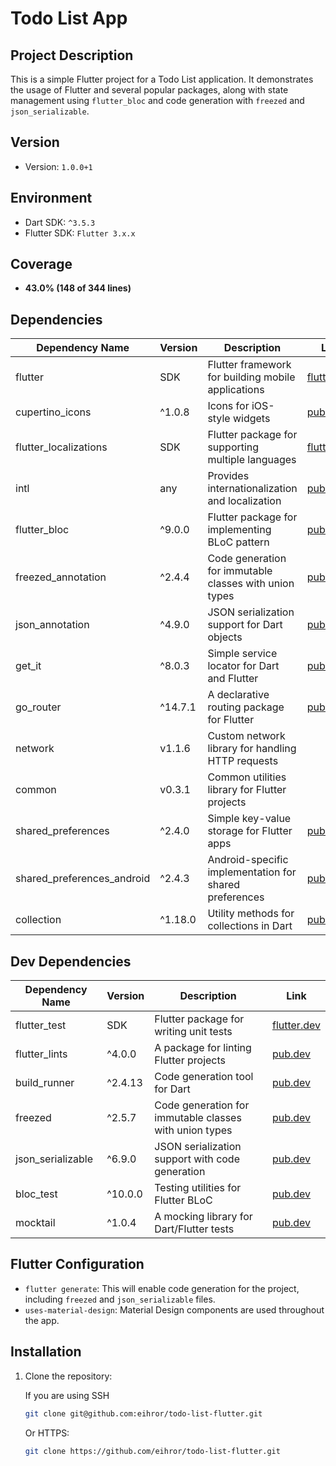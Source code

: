 # Todo List App

## Project Description
This is a simple Flutter project for a Todo List application. It demonstrates the usage of Flutter and several popular packages, along with state management using `flutter_bloc` and code generation with `freezed` and `json_serializable`.

## Version
- Version: `1.0.0+1`

## Environment
- Dart SDK: `^3.5.3`
- Flutter SDK: `Flutter 3.x.x`

## Coverage

 - **43.0% (148 of 344 lines)**

## Dependencies

| Dependency Name           | Version | Description                                         | Link                                      |
| ------------------------- |---------| --------------------------------------------------- | ----------------------------------------- |
| flutter                   | SDK     | Flutter framework for building mobile applications | [flutter.dev](https://flutter.dev/)       |
| cupertino_icons           | ^1.0.8  | Icons for iOS-style widgets                         | [pub.dev](https://pub.dev/packages/cupertino_icons) |
| flutter_localizations     | SDK     | Flutter package for supporting multiple languages  | [flutter.dev](https://flutter.dev/)       |
| intl                      | any     | Provides internationalization and localization     | [pub.dev](https://pub.dev/packages/intl)  |
| flutter_bloc              | ^9.0.0  | Flutter package for implementing BLoC pattern      | [pub.dev](https://pub.dev/packages/flutter_bloc) |
| freezed_annotation        | ^2.4.4  | Code generation for immutable classes with union types | [pub.dev](https://pub.dev/packages/freezed_annotation) |
| json_annotation           | ^4.9.0  | JSON serialization support for Dart objects        | [pub.dev](https://pub.dev/packages/json_annotation) |
| get_it                    | ^8.0.3  | Simple service locator for Dart and Flutter        | [pub.dev](https://pub.dev/packages/get_it) |
| go_router                 | ^14.7.1 | A declarative routing package for Flutter          | [pub.dev](https://pub.dev/packages/go_router) |
| network                   | v1.1.6  | Custom network library for handling HTTP requests  |  |
| common                    | v0.3.1  | Common utilities library for Flutter projects      |  |
| shared_preferences        | ^2.4.0  | Simple key-value storage for Flutter apps           | [pub.dev](https://pub.dev/packages/shared_preferences) |
| shared_preferences_android| ^2.4.3  | Android-specific implementation for shared preferences | [pub.dev](https://pub.dev/packages/shared_preferences_android) |
| collection                | ^1.18.0 | Utility methods for collections in Dart            | [pub.dev](https://pub.dev/packages/collection) |

## Dev Dependencies

| Dependency Name           | Version     | Description                                         | Link                                      |
| ------------------------- | ----------- | --------------------------------------------------- | ----------------------------------------- |
| flutter_test              | SDK         | Flutter package for writing unit tests             | [flutter.dev](https://flutter.dev/)       |
| flutter_lints             | ^4.0.0      | A package for linting Flutter projects             | [pub.dev](https://pub.dev/packages/flutter_lints) |
| build_runner              | ^2.4.13     | Code generation tool for Dart                     | [pub.dev](https://pub.dev/packages/build_runner) |
| freezed                   | ^2.5.7      | Code generation for immutable classes with union types | [pub.dev](https://pub.dev/packages/freezed) |
| json_serializable         | ^6.9.0      | JSON serialization support with code generation   | [pub.dev](https://pub.dev/packages/json_serializable) |
| bloc_test                 | ^10.0.0     | Testing utilities for Flutter BLoC                 | [pub.dev](https://pub.dev/packages/bloc_test) |
| mocktail                  | ^1.0.4      | A mocking library for Dart/Flutter tests           | [pub.dev](https://pub.dev/packages/mocktail) |

## Flutter Configuration

- `flutter generate`: This will enable code generation for the project, including `freezed` and `json_serializable` files.
- `uses-material-design`: Material Design components are used throughout the app.

## Installation

1. Clone the repository:

    If you are using SSH
    ```bash
    git clone git@github.com:eihror/todo-list-flutter.git
    ```
    Or HTTPS:
    ```bash
    git clone https://github.com/eihror/todo-list-flutter.git
    ```

